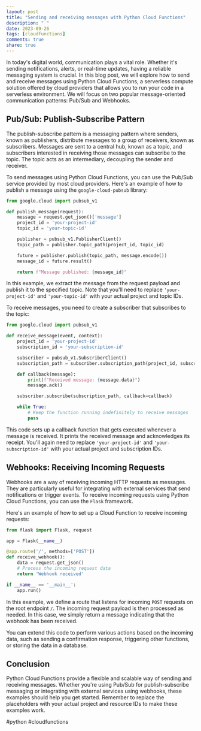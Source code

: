 ```yaml
---
layout: post
title: "Sending and receiving messages with Python Cloud Functions"
description: " "
date: 2023-09-26
tags: [cloudfunctions]
comments: true
share: true
---
```


In today's digital world, communication plays a vital role. Whether it's sending notifications, alerts, or real-time updates, having a reliable messaging system is crucial. In this blog post, we will explore how to send and receive messages using Python Cloud Functions, a serverless compute solution offered by cloud providers that allows you to run your code in a serverless environment. We will focus on two popular message-oriented communication patterns: Pub/Sub and Webhooks.

## Pub/Sub: Publish-Subscribe Pattern

The publish-subscribe pattern is a messaging pattern where senders, known as publishers, distribute messages to a group of receivers, known as subscribers. Messages are sent to a central hub, known as a topic, and subscribers interested in receiving those messages can subscribe to the topic. The topic acts as an intermediary, decoupling the sender and receiver.

To send messages using Python Cloud Functions, you can use the Pub/Sub service provided by most cloud providers. Here's an example of how to publish a message using the `google-cloud-pubsub` library:

```python
from google.cloud import pubsub_v1

def publish_message(request):
    message = request.get_json()['message']
    project_id = 'your-project-id'
    topic_id = 'your-topic-id'

    publisher = pubsub_v1.PublisherClient()
    topic_path = publisher.topic_path(project_id, topic_id)

    future = publisher.publish(topic_path, message.encode())
    message_id = future.result()

    return f"Message published: {message_id}"
```

In this example, we extract the message from the request payload and publish it to the specified topic. Note that you'll need to replace `'your-project-id'` and `'your-topic-id'` with your actual project and topic IDs.

To receive messages, you need to create a subscriber that subscribes to the topic:

```python
from google.cloud import pubsub_v1

def receive_message(event, context):
    project_id = 'your-project-id'
    subscription_id = 'your-subscription-id'

    subscriber = pubsub_v1.SubscriberClient()
    subscription_path = subscriber.subscription_path(project_id, subscription_id)

    def callback(message):
        print(f"Received message: {message.data}")
        message.ack()

    subscriber.subscribe(subscription_path, callback=callback)

    while True:
        # Keep the function running indefinitely to receive messages
        pass
```

This code sets up a callback function that gets executed whenever a message is received. It prints the received message and acknowledges its receipt. You'll again need to replace `'your-project-id'` and `'your-subscription-id'` with your actual project and subscription IDs.

## Webhooks: Receiving Incoming Requests

Webhooks are a way of receiving incoming HTTP requests as messages. They are particularly useful for integrating with external services that send notifications or trigger events. To receive incoming requests using Python Cloud Functions, you can use the `Flask` framework.

Here's an example of how to set up a Cloud Function to receive incoming requests:

```python
from flask import Flask, request

app = Flask(__name__)

@app.route('/', methods=['POST'])
def receive_webhook():
    data = request.get_json()
    # Process the incoming request data
    return 'Webhook received'

if __name__ == '__main__':
    app.run()
```

In this example, we define a route that listens for incoming `POST` requests on the root endpoint `/`. The incoming request payload is then processed as needed. In this case, we simply return a message indicating that the webhook has been received.

You can extend this code to perform various actions based on the incoming data, such as sending a confirmation response, triggering other functions, or storing the data in a database.

## Conclusion

Python Cloud Functions provide a flexible and scalable way of sending and receiving messages. Whether you're using Pub/Sub for publish-subscribe messaging or integrating with external services using webhooks, these examples should help you get started. Remember to replace the placeholders with your actual project and resource IDs to make these examples work.

#python #cloudfunctions